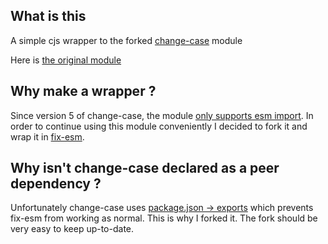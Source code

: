 ## What is this

A simple cjs wrapper to the forked [change-case](https://github.com/olsonpm/change-case/tree/fix-ems-compatible/packages/change-case) module

Here is [the original module](https://github.com/blakeembrey/change-case)

## Why make a wrapper ?

Since version 5 of change-case, the module [only supports esm import](https://github.com/blakeembrey/change-case/issues/305#issuecomment-1745124038).
In order to continue using this module conveniently I decided to fork it and wrap it in [fix-esm](https://www.npmjs.com/package/fix-esm).

## Why isn't change-case declared as a peer dependency ?

Unfortunately change-case uses [package.json -> exports](https://nodejs.org/api/packages.html#exports)
which prevents fix-esm from working as normal.  This is why I forked it.  The
fork should be very easy to keep up-to-date.

